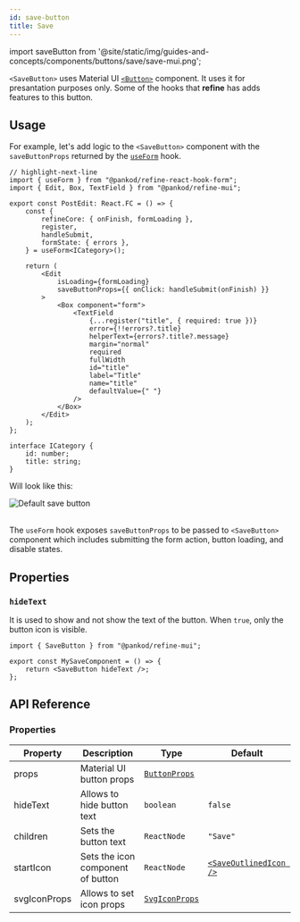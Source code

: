 ```yaml
---
id: save-button
title: Save
---
```


import saveButton from '@site/static/img/guides-and-concepts/components/buttons/save/save-mui.png';

`<SaveButton>` uses Material UI [`<Button>`](https://mui.com/material-ui/react-button/) component. It uses it for presantation purposes only. Some of the hooks that **refine** has adds features to this button.

## Usage

For example, let's add logic to the `<SaveButton>` component with the `saveButtonProps` returned by the [`useForm`](/docs/api-reference/core/hooks/useForm) hook.

```tsx title="src/pages/posts/edit.tsx"
// highlight-next-line
import { useForm } from "@pankod/refine-react-hook-form";
import { Edit, Box, TextField } from "@pankod/refine-mui";

export const PostEdit: React.FC = () => {
    const {
        refineCore: { onFinish, formLoading },
        register,
        handleSubmit,
        formState: { errors },
    } = useForm<ICategory>();

    return (
        <Edit
            isLoading={formLoading}
            saveButtonProps={{ onClick: handleSubmit(onFinish) }}
        >
            <Box component="form">
                <TextField
                    {...register("title", { required: true })}
                    error={!!errors?.title}
                    helperText={errors?.title?.message}
                    margin="normal"
                    required
                    fullWidth
                    id="title"
                    label="Title"
                    name="title"
                    defaultValue={" "}
                />
            </Box>
        </Edit>
    );
};

interface ICategory {
    id: number;
    title: string;
}
```

Will look like this:

<div class="img-container">
    <div class="window">
        <div class="control red"></div>
        <div class="control orange"></div>
        <div class="control green"></div>
    </div>
    <img src={saveButton} alt="Default save button" />
</div>
<br/>

The `useForm` hook exposes `saveButtonProps` to be passed to `<SaveButton>` component which includes submitting the form action, button loading, and disable states.

## Properties

### `hideText`

It is used to show and not show the text of the button. When `true`, only the button icon is visible.

```tsx
import { SaveButton } from "@pankod/refine-mui";

export const MySaveComponent = () => {
    return <SaveButton hideText />;
};
```

## API Reference

### Properties

| Property     | Description                       | Type                                                              | Default                                                                                                               |
| ------------ | --------------------------------- | ----------------------------------------------------------------- | --------------------------------------------------------------------------------------------------------------------- |
| props        | Material UI button props          | [`ButtonProps`](https://mui.com/material-ui/api/button/)          |
| hideText     | Allows to hide button text        | `boolean`                                                         | `false`                                                                                                               |
| children     | Sets the button text              | `ReactNode`                                                       | `"Save"`                                                                                                              |
| startIcon    | Sets the icon component of button | `ReactNode`                                                       | [`<SaveOutlinedIcon />`](https://mui.com/material-ui/material-icons/?theme=Outlined&query=save&selected=SaveOutlined) |
| svgIconProps | Allows to set icon props          | [`SvgIconProps`](https://mui.com/material-ui/api/svg-icon/#props) |                                                                                                                       |
